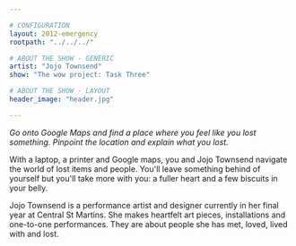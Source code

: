 ```yaml
---

# CONFIGURATION
layout: 2012-emergency
rootpath: "../../../"

# ABOUT THE SHOW - GENERIC
artist: "Jojo Townsend"
show: "The wow project: Task Three"

# ABOUT THE SHOW - LAYOUT
header_image: "header.jpg"

---
```


*Go onto Google Maps and find a place where you feel like you lost something. Pinpoint the location and explain what you lost.*        

With a laptop, a printer and Google maps, you and Jojo Townsend navigate the world of lost items and people. You'll leave something behind of yourself but you'll take more with you: a fuller heart and a few biscuits in your belly.	    

Jojo Townsend is a performance artist and designer currently in her final year at Central St Martins. She makes heartfelt art pieces, installations and one-to-one performances. They are about people she has met, loved, lived with and lost.     
